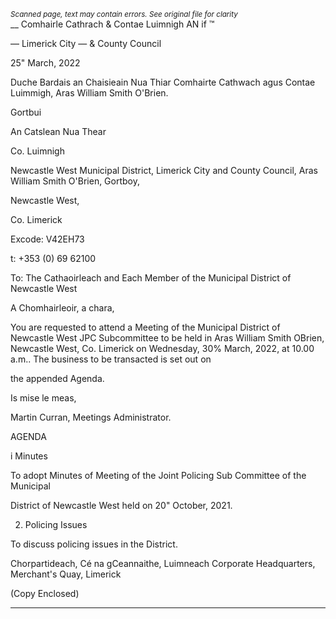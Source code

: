 *<small>Scanned page, text may contain errors. See original file for clarity</small>*  
__ Comhairle Cathrach
& Contae Luimnigh
AN if ™

— Limerick City
— & County Council

25" March, 2022

Duche Bardais an Chaisieain Nua Thiar
Comhairte Cathwach agus Contae Luimmigh,
Aras William Smith O'Brien.

Gortbui

An Catslean Nua Thear

Co. Luimnigh

Newcastle West Municipal District,
Limerick City and County Council,
Aras William Smith O'Brien,
Gortboy,

Newcastle West,

Co. Limerick

Excode: V42EH73

t: +353 (0) 69 62100

To: The Cathaoirleach and Each Member of the Municipal District of Newcastle West

A Chomhairleoir, a chara,

You are requested to attend a Meeting of the Municipal District of Newcastle West JPC
Subcommittee to be held in Aras William Smith OBrien, Newcastle West, Co. Limerick on
Wednesday, 30% March, 2022, at 10.00 a.m.. The business to be transacted is set out on

the appended Agenda.

Is mise le meas,

Martin Curran,
Meetings Administrator.

AGENDA

i Minutes

To adopt Minutes of Meeting of the Joint Policing Sub Committee of the Municipal

District of Newcastle West held on 20" October, 2021.

2. Policing Issues

To discuss policing issues in the District.

Chorpartideach, Cé na gCeannaithe, Luimneach
Corporate Headquarters, Merchant's Quay, Limerick

(Copy Enclosed)

---
